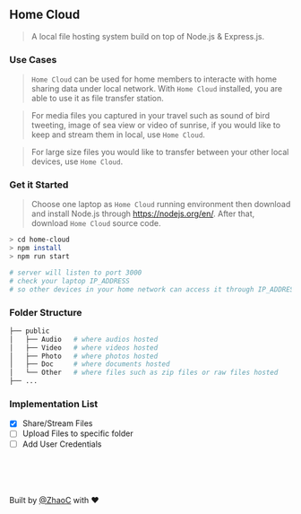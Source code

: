 ## Home Cloud
> A local file hosting system build on top of Node.js &amp; Express.js.

### Use Cases
> `Home Cloud` can be used for home members to interacte with home sharing data under local network. With `Home Cloud` installed, you are able to use it as file transfer station. 

> For media files you captured in your travel such as sound of bird tweeting, image of sea view or video of sunrise, if you would like to keep and stream them in local, use `Home Cloud`.

> For large size files you would like to transfer between your other local devices, use `Home Cloud`.

### Get it Started
> Choose one laptop as `Home Cloud` running environment then download and install Node.js through https://nodejs.org/en/. After that, download `Home Cloud` source code.

```sh
> cd home-cloud
> npm install
> npm run start

# server will listen to port 3000
# check your laptop IP_ADDRESS 
# so other devices in your home network can access it through IP_ADDRESS:3000
```

### Folder Structure
```bash
├── public
│   ├── Audio   # where audios hosted
│   ├── Video   # where videos hosted 
│   ├── Photo   # where photos hosted
│   ├── Doc     # where documents hosted
│   └── Other   # where files such as zip files or raw files hosted
├── ...
```

### Implementation List
- [x] Share/Stream Files 
- [ ] Upload Files to specific folder
- [ ] Add User Credentials

<br/><br/><br/><br/>
Built by [@ZhaoC](https://github.com/ZhaoC) with :heart:
